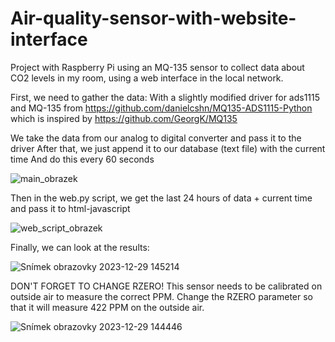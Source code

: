 # Air-quality-sensor-with-website-interface
Project with Raspberry Pi using an MQ-135 sensor to collect data about CO2 levels in my room, using a web interface in the local network.


First, we need to gather the data:
With a slightly modified driver for ads1115 and MQ-135 from 
https://github.com/danielcshn/MQ135-ADS1115-Python which is inspired by https://github.com/GeorgK/MQ135

We take the data from our analog to digital converter and pass it to the driver
After that, we just append it to our database (text file) with the current time
And do this every 60 seconds 

![main_obrazek](https://github.com/aizej/Air-quality-sensor-with-website-interface/assets/61479273/76953b42-b060-4096-9af8-2af1c7ddc10b)

Then in the web.py script, we get the last 24 hours of data + current time and pass it to html-javascript

![web_script_obrazek](https://github.com/aizej/Air-quality-sensor-with-website-interface/assets/61479273/29d00d3b-f450-4969-8c63-aa542dfd73ae)



Finally, we can look at the results:


![Snímek obrazovky 2023-12-29 145214](https://github.com/aizej/Air-quality-sensor-with-website-interface/assets/61479273/8568bcdd-063d-422e-b770-95b7eeed9f30)



DON'T FORGET TO CHANGE RZERO!
This sensor needs to be calibrated on outside air to measure the correct PPM.
Change the RZERO parameter so that it will measure 422 PPM on the outside air.

![Snímek obrazovky 2023-12-29 144446](https://github.com/aizej/Air-quality-sensor-with-website-interface/assets/61479273/ed11bbb0-995a-43ed-afde-4a9674442329)


